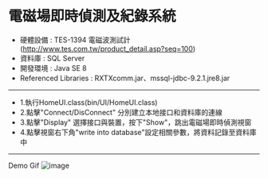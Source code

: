 電磁場即時偵測及紀錄系統
===============================================================

* 硬體設備 : TES-1394 電磁波測試計(http://www.tes.com.tw/product_detail.asp?seq=100)
* 資料庫 : SQL Server
* 開發環境 : Java SE 8
* Referenced Libraries : RXTXcomm.jar、mssql-jdbc-9.2.1.jre8.jar

---------

* 1.執行HomeUI.class(bin/UI/HomeUI.class)
* 2.點擊"Connect/DisConnect" 分別建立本地接口和資料庫的連線
* 3.點擊"Display" 選擇接口與裝置，按下"Show"，跳出電磁場即時偵測視窗
* 4.點擊視窗右下角"write into database"設定相關參數，將資料記錄至資料庫中

---------
Demo Gif
![image](demo/Demo.gif)
